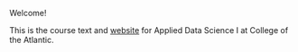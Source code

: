 Welcome! 

This is the course text and [website](http://ads-coa.netlify.app) for Applied Data Science I at College of the Atlantic. 